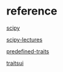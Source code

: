 # reference

[scipy](https://docs.scipy.org/doc/numpy/reference/)

[scipy-lectures](https://scipy-lectures.org/index.html)

[predefined-traits](https://docs.enthought.com/traits/traits_user_manual/defining.html#predefined-traits)

[traitsui](https://docs.enthought.com/traitsui/index.html)
